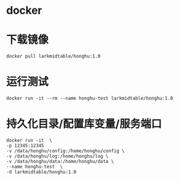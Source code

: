 
# docker

# 下载镜像
```shell
docker pull larkmidtable/honghu:1.0
```

# 运行测试
```shell
docker run -it --rm --name honghu-test larkmidtable/honghu:1.0
```

# 持久化目录/配置库变量/服务端口
```shell
docker run -it  \
-p 12345:12345
-v /data/honghu/config:/home/honghu/config \
-v /data/honghu/log:/home/honghu/log \
-v /data/honghu/data:/home/honghu/data \
--name honghu-test  \ 
-d larkmidtable/honghu:1.0
```
